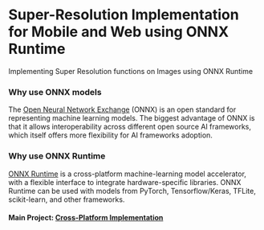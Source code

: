 # Super-Resolution Implementation for Mobile and Web using ONNX Runtime

Implementing Super Resolution functions on Images using ONNX Runtime


### Why use ONNX models

The [Open Neural Network Exchange](http://onnx.ai/) (ONNX) is an open standard for representing machine learning models. The biggest advantage of ONNX is that it allows interoperability across different open source AI frameworks, which itself offers more flexibility for AI frameworks adoption.

### Why use ONNX Runtime

[ONNX Runtime](https://onnxruntime.ai/docs/) is a cross-platform machine-learning model accelerator, with a flexible interface to integrate hardware-specific libraries. ONNX Runtime can be used with models from PyTorch, Tensorflow/Keras, TFLite, scikit-learn, and other frameworks.

#### Main Project: [Cross-Platform Implementation](https://github.com/VictorIyke/super_resolution_MW/tree/main/cross_plat/README.md)
